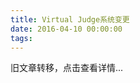 ```yaml
---
title: Virtual Judge系统变更
date: 2016-04-10 00:00:00
tags:
---
```


旧文章转移，点击查看详情...
<script src='/old/loader.js'></script>